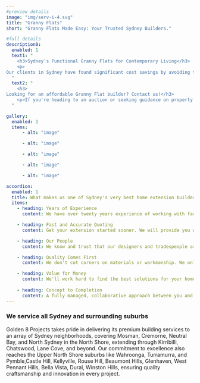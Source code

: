 ```yaml
---
#preview details
image: "img/serv-i-4.svg"
title: "Granny Flats"
short: "Granny Flats Made Easy: Your Trusted Sydney Builders."

#full details
description0:
  enabled: 1
  text1: "
    <h3>Sydney's Functional Granny Flats for Contemporary Living</h3>
    <p>
Our clients in Sydney have found significant cost savings by avoiding the conventional 'Conveyor Belt' procedure and directly engaging with us, the source. Skip the intermediary and connect directly with the experts who handle the daily design, approval, and construction of Granny Flats. In New South Wales, we stand out as the exclusive provider offering clear and comprehensive Turn-Key Build Prices for every Australian. Choose confidence by partnering with the professionals actively involved in the construction process.</p>
  "
  text2: "
    <h3>
Looking for an affordable Granny Flat builder? Contact us!</h3>
    <p>If you're heading to an auction or seeking guidance on property approval, simply reach out via phone or email. Utilizing our Builders Portal, we'll analyze your land layout, available space, and floor space ratios to determine Granny Flat approval and identify potential issues. Our property appraisal includes expert advice on optimizing privacy and separation for your new project. Beginning with a thorough on-site survey, we'll provide insights on sewer connection, storm-water drainage, and power. Subsequently, we'll handle plan preparation, engineering, and provide a quote from our budget-friendly Turn-Key Build Packages.</p>
  "

gallery: 
  enabled: 1
  items:
      - alt: "image"

      - alt: "image"

      - alt: "image"

      - alt: "image"

      - alt: "image"          

accordion:
  enabled: 1
  title: What makes us one of Sydney's very best home extension builders?
  items:
    - heading: Years of Experience
      content: We have over twenty years experience of working with families to find the best and most attractive options for their homes.

    - heading: Fast and Accurate Quoting
      content: Get your extension started sooner. We will provide you with an accurate quote and concept designs within weeks of our first meeting.

    - heading: Our People
      content: We know and trust that our designers and tradespeople are capable of a high standard of workmanship.

    - heading: Quality Comes First
      content: We don't cut corners on materials or workmanship. We only source materials from leading suppliers, recognised to meet industry standards.

    - heading: Value for Money
      content: We'll work hard to find the best solutions for your home at the best value.
    
    - heading: Concept to Completion
      content: A fully managed, collaborative approach between you and our design and building teams will ensure a smoother process with minimal disruption to your family's busy life.
---
```


### We service all Sydney and surrounding suburbs

Golden 8 Projects takes pride in delivering its premium building services to an array of Sydney neighborhoods, covering Mosman, Cremorne, Neutral Bay, and North Sydney in the North Shore, extending through Kirribilli, Chatswood, Lane Cove, and beyond. Our commitment to excellence also reaches the Upper North Shore suburbs like Wahroonga, Turramurra, and Pymble,Castle Hill, Kellyville, Rouse Hill, Beaumont Hills, Glenhaven, West Pennant Hills, Bella Vista, Dural, Winston Hills, ensuring quality craftsmanship and innovation in every project.
